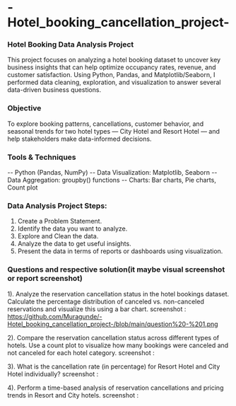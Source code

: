 # -Hotel_booking_cancellation_project-

###  Hotel Booking Data Analysis Project
This project focuses on analyzing a hotel booking dataset to uncover key business insights that can help optimize occupancy rates, revenue, and customer satisfaction. Using Python, Pandas, and Matplotlib/Seaborn, I performed data cleaning, exploration, and visualization to answer several data-driven business questions.

### Objective
To explore booking patterns, cancellations, customer behavior, and seasonal trends for two hotel types — City Hotel and Resort Hotel — and help stakeholders make data-informed decisions.

### Tools & Techniques
-- Python (Pandas, NumPy)
-- Data Visualization: Matplotlib, Seaborn
-- Data Aggregation: groupby() functions
-- Charts: Bar charts, Pie charts, Count plot


### Data Analysis Project Steps:
1. Create a Problem Statement.
2. Identify the data you want to analyze.
3. Explore and Clean the data.
4. Analyze the data to get useful insights.
5. Present the data in terms of reports or dashboards using visualization.


### Questions and respective solution(it maybe visual screenshot or report screenshot)
1). Analyze the reservation cancellation status in the hotel bookings dataset. Calculate the percentage distribution of canceled vs. non-canceled reservations and visualize this using a bar chart.
screenshot : https://github.com/Muragunde/-Hotel_booking_cancellation_project-/blob/main/question%20-%201.png


2). Compare the reservation cancellation status across different types of hotels. Use a count plot to visualize how many bookings were canceled and not canceled for each hotel category.
screenshot : 


3). What is the cancellation rate (in percentage) for Resort Hotel and City Hotel individually?
screenshot : 

4). Perform a time-based analysis of reservation cancellations and pricing trends in Resort and City hotels.
screenshot : 

